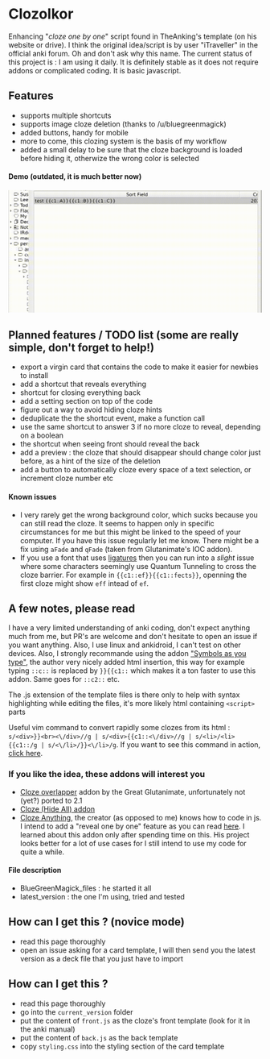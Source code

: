 # Clozolkor
Enhancing "*cloze one by one*" script found in TheAnking's template (on his website or drive). I think the original idea/script is by user "iTraveller" in the official anki forum. Oh and don't ask why this name. The current status of this project is : I am using it daily. It is definitely stable as it does not require addons or complicated coding. It is basic javascript.


## Features 
* supports multiple shortcuts
* supports image cloze deletion (thanks to /u/bluegreenmagick)
* added buttons, handy for mobile
* more to come, this clozing system is the basis of my workflow
* added a small delay to be sure that the cloze background is loaded before hiding it, otherwize the wrong color is selected

#### Demo (outdated, it is much better now)
![demo_gif](bin/demo.gif)

## Planned features / TODO list (some are really simple, don't forget to help!)
* export a virgin card that contains the code to make it easier for newbies to install
* add a shortcut that reveals everything
* shortcut for  closing everything back
* add a setting section on top of the code
* figure out a way to avoid hiding cloze hints
* deduplicate the the shortcut event, make a function call
* use the same shortcut to answer 3 if no more cloze to reveal, depending on a boolean
* the shortcut when seeing front should reveal the back
* add a preview : the cloze that should disappear should change color just before, as a hint of the size of the deletion
* add a button to automatically cloze every space of a text selection, or increment cloze number etc

#### Known issues
* I very rarely get the wrong background color, which sucks because you can still read the cloze. It seems to happen only in specific circumstances for me but this might be linked to the speed of your computer. If you have this issue regularly let me know. There might be a fix using `aFade` and `qFade` (taken from Glutanimate's IOC addon).
* If you use a font that uses [ligatures](https://en.wikipedia.org/wiki/Orthographic_ligature) then you can run into a *slight* issue where some characters seemingly use Quantum Tunneling to cross the cloze barrier. For example in `{{c1::ef}}{{c1::fects}}`, openning the first cloze might show `eff` intead of `ef`.

## A few notes, please read
I have a very limited understanding of anki coding, don't expect anything much from me, but PR's are welcome and don't hesitate to open an issue if you want anything. Also, I use linux and ankidroid, I can't test on other devices. Also, I strongly recommande using the addon ["Symbols as you type"](https://ankiweb.net/shared/info/2040501954), the author very nicely added html insertion, this way for example typing `::c::` is replaced by `}}{{c1::` which makes it a ton faster to use this addon. Same goes for `::c2::` etc.

The .js extension of the template files is there only to help with syntax highlighting while editing the files, it's more likely html containing `<script>` parts

Useful vim command to convert rapidly some clozes from its html : `s/<div>}}<br><\/div>//g | s/<div>{{c1::<\/div>//g | s/<li>/<li>{{c1::/g | s/<\/li>/}}<\/li>/g`. If you want to see this command in action, [click here](bin/demo_vim.gif).


### If you like the idea, these addons will interest you
* [Cloze overlapper](https://github.com/Glutanimate/cloze-overlapper) addon by the Great Glutanimate, unfortunately not (yet?) ported to 2.1
* [Cloze (Hide All) addon](https://ankiweb.net/shared/info/1709973686)
* [Cloze Anything](https://github.com/matthayes/anki_cloze_anything), the creator (as opposed to me) knows how to code in js. I intend to add a "reveal one by one" feature as you can read [here](https://github.com/matthayes/anki_cloze_anything/issues/6#issuecomment-629829062). I learned about this addon only after spending time on this. His project looks better for a lot of use cases for I still intend to use my code for quite a while.

#### File description
* BlueGreenMagick_files : he started it all
* latest_version : the one I'm using, tried and tested

## How can I get this ? (novice mode)
* read this page thoroughly
* open an issue asking for a card template, I will then send you the latest version as a deck file that you just have to import

## How can I get this ?
* read this page thoroughly
* go into the `current_version` folder
* put the content of `front.js` as the cloze's front template (look for it in the anki manual)
* put the content of `back.js` as the back template
* copy `styling.css` into the styling section of the card template
